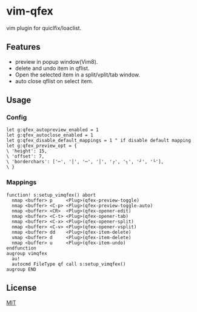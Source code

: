 # vim-qfex

vim plugin for quiclfix/loaclist. 

## Features

* preview in popup window(Vim8).
* delete and undo item in qflist.
* Open the selected item in a split/vplit/tab window.
* auto close qflist on select item.

## Usage

### Config

```vim
let g:qfex_autopreview_enabled = 1
let g:qfex_autoclose_enabled = 1
let g:qfex_disable_default_mappings = 1 " if disable default mapping
let g:qfex_preview_opt = { 
\ 'height': 15,
\ 'offset': 7,
\ 'borderchars': ['─', '│', '─', '│', '┌', '┐', '┘', '└'],
\ }
```

### Mappings

```vim
function! s:setup_vimqfex() abort
  nmap <buffer> p     <Plug>(qfex-preview-toggle)
  nmap <buffer> <C-p> <Plug>(qfex-preview-toggle-auto)
  nmap <buffer> <CR>  <Plug>(qfex-opener-edit)
  nmap <buffer> <C-t> <Plug>(qfex-opener-tab)
  nmap <buffer> <C-x> <Plug>(qfex-opener-split)
  nmap <buffer> <C-v> <Plug>(qfex-opener-vsplit)
  nmap <buffer> dd    <Plug>(qfex-item-delete)
  vmap <buffer> d     <Plug>(qfex-item-delete)
  nmap <buffer> u     <Plug>(qfex-item-undo)
endfunction
augroup vimqfex
  au!
  autocmd FileType qf call s:setup_vimqfex()
augroup END
```

## License

[MIT](LICENSE)
